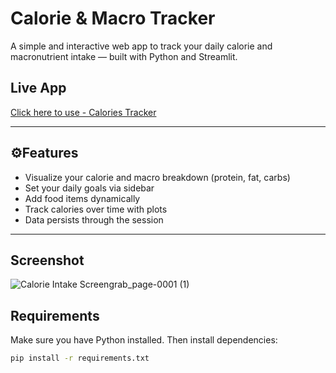 # Calorie & Macro Tracker

A simple and interactive web app to track your daily calorie and macronutrient intake — built with Python and Streamlit.
## Live App

[Click here to use - Calories Tracker](https://calorie-tracker-gk.streamlit.app/)

---

## ⚙Features

-  Visualize your calorie and macro breakdown (protein, fat, carbs)
-  Set your daily goals via sidebar
-  Add food items dynamically
-  Track calories over time with plots
-  Data persists through the session

---
## Screenshot
![Calorie Intake Screengrab_page-0001 (1)](https://github.com/user-attachments/assets/f40290fa-771a-45fa-8846-9f39f59400b9)
## Requirements

Make sure you have Python installed. Then install dependencies:

```bash
pip install -r requirements.txt

